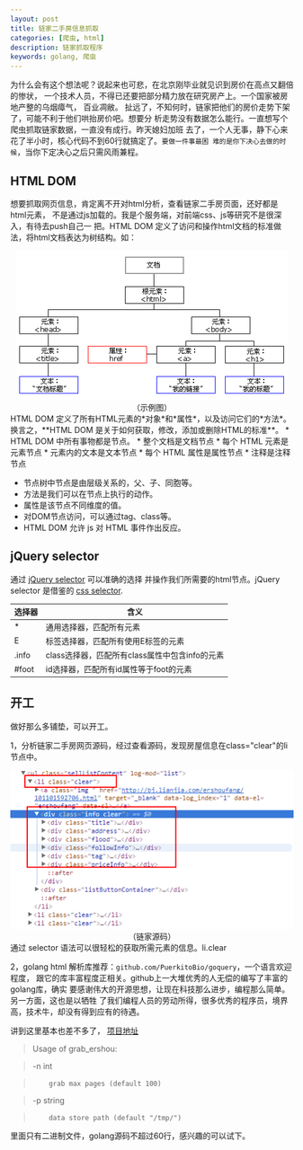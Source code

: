 ```yaml
---
layout: post
title: 链家二手房信息抓取
categories: [爬虫, html]
description: 链家抓取程序
keywords: golang, 爬虫
---
```


为什么会有这个想法呢？说起来也可悲，在北京刚毕业就见识到房价在高点又翻倍的惨状，
一个技术人员，不得已还要把部分精力放在研究房产上。一个国家被房地产整的乌烟瘴气，
百业凋敝。
扯远了，不知何时，链家把他们的房价走势下架了，可能不利于他们哄抬房价吧。想要分
析走势没有数据怎么能行。一直想写个爬虫抓取链家数据，一直没有成行。昨天媳妇加班
去了，一个人无事，静下心来花了半小时，核心代码不到60行就搞定了。`要做一件事最困
难的是你下决心去做的时候`，当你下定决心之后只需风雨兼程。

## HTML DOM

想要抓取网页信息，肯定离不开对html分析，查看链家二手房页面，还好都是html元素，
不是通过js加载的。我是个服务端，对前端css、js等研究不是很深入，有待去push自己一
把。HTML DOM 定义了访问和操作html文档的标准做法，将html文档表达为树结构。如：
<div align="center">
<img src="/images/blog/htmltree.gif" alt=""/><br />
（示例图）
</div>
HTML DOM 定义了所有HTML元素的*对象*和*属性*，以及访问它们的*方法*。换言之，**HTML
DOM 是关于如何获取，修改，添加或删除HTML的标准**。
* HTML DOM 中所有事物都是节点。
    * 整个文档是文档节点
    * 每个 HTML 元素是元素节点
    * 元素内的文本是文本节点
    * 每个 HTML 属性是属性节点
    * 注释是注释节点

* 节点树中节点是由层级关系的，父、子、同胞等。
* 方法是我们可以在节点上执行的动作。
* 属性是该节点不同维度的值。
* 对DOM节点访问，可以通过tag、class等。
* HTML DOM 允许 js 对 HTML 事件作出反应。

## jQuery selector

通过 [jQuery selector](http://api.jquery.com/category/selectors/) 可以准确的选择
并操作我们所需要的html节点。jQuery selector 是借鉴的 [css selector](http://www.ruanyifeng.com/blog/2009/03/css_selectors.html). 

|选择器|含义|
|------|----|
|*|通用选择器，匹配所有元素|
|E|标签选择器，匹配所有使用E标签的元素|
|.info|class选择器，匹配所有class属性中包含info的元素|
|#foot|id选择器，匹配所有id属性等于foot的元素|

## 开工

做好那么多铺垫，可以开工。

1，分析链家二手房网页源码，经过查看源码，发现房屋信息在class="clear"的li节点中。
<div align="center">
<img src="/images/blog/lianjia.png" alt=""/><br />
（链家源码）
</div>
通过 selector 语法可以很轻松的获取所需元素的信息。li.clear

2，golang html 解析库推荐：`github.com/PuerkitoBio/goquery`，一个语言欢迎程度，
跟它的库丰富程度正相关。github上一大堆优秀的人无偿的编写了丰富的golang库，确实
要感谢伟大的开源思想，让现在科技那么进步，编程那么简单。另一方面，这也是以牺牲
了我们编程人员的劳动所得，很多优秀的程序员，境界高，技术牛，却没有得到应有的待遇。

讲到这里基本也差不多了， [项目地址](https://github.com/guyannanfei25/lianjia_spider)
> Usage of grab_ershou:

>   -n int

>         grab max pages (default 100)

>   -p string

>         data store path (default "/tmp/")
里面只有二进制文件，golang源码不超过60行，感兴趣的可以试下。
